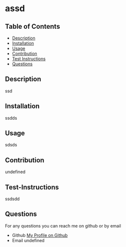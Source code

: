 # assd

## Table of Contents
- [Description](#description)
- [Installation](#installation)
- [Usage](#usage)
- [Contribution](#contribution)
- [Test Instructions](#test-instructions)
- [Questions](#Questions)

## Description
ssd

## Installation
ssdds

## Usage
sdsds

## Contribution
undefined

## Test-Instructions
ssdsdd

## Questions
For any questions you can reach me on github or by email
- Github [My Profile on Github](https://github.com/undefined)
- Email undefined
